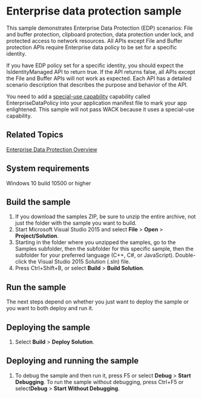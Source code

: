 <!---
  category: IdentitySecurityAndEncryption
  samplefwlink: http://go.microsoft.com/fwlink/p/?LinkId=620031
--->

# Enterprise data protection sample

This sample demonstrates Enterprise Data Protection (EDP) scenarios: File and buffer protection, clipboard protection,
data protection under lock, and protected access to network resources.
All APIs except File and Buffer protection APIs require Enterprise data policy to be set for a specific identity.

If you have EDP policy set for a specific identity, you should expect the IsIdentityManaged API to return true. If the API returns false, all APIs except the File and Buffer APIs will not work as expected. Each API has a detailed scenario description that describes the purpose and behavior of the API.

You need to add a [special-use capability](https://msdn.microsoft.com/library/windows/apps/mt270968#special_and_restricted_capabilities)
capability called EnterpriseDataPolicy into your application manifest file to mark your app enlightened.
This sample will not pass WACK because it uses a special-use capability.

## Related Topics

[Enterprise Data Protection Overview](https://msdn.microsoft.com/library/Dn985838(v=VS.85).aspx)

## System requirements

Windows 10 build 10500 or higher

## Build the sample

1. If you download the samples ZIP, be sure to unzip the entire archive, not just the folder with the sample you want to build. 
2. Start Microsoft Visual Studio 2015 and select **File** \> **Open** \> **Project/Solution**.
3. Starting in the folder where you unzipped the samples, go to the Samples subfolder, then the subfolder for this specific sample, then the subfolder for your preferred language (C++, C#, or JavaScript). Double-click the Visual Studio 2015 Solution (.sln) file.
4. Press Ctrl+Shift+B, or select **Build** \> **Build Solution**.

## Run the sample

The next steps depend on whether you just want to deploy the sample or you want to both deploy and run it.

## Deploying the sample

1.  Select **Build** \> **Deploy Solution**.

## Deploying and running the sample

1.  To debug the sample and then run it, press F5 or select **Debug** \> **Start Debugging**. To run the sample without debugging, press Ctrl+F5 or select**Debug** \> **Start Without Debugging**.

